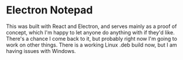 # Electron Notepad

This was built with React and Electron, and serves mainly as a proof of concept, which I'm happy to let anyone do anything with if they'd like. There's a chance I come back to it, but probably right now I'm going to work on other things. There is a working Linux .deb build now, but I am having issues with Windows.